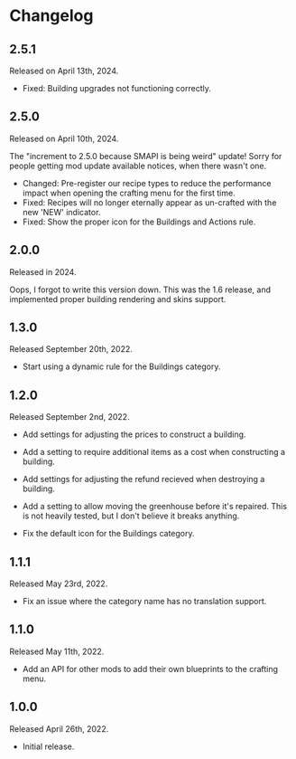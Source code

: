 # Changelog

## 2.5.1
Released on April 13th, 2024.

* Fixed: Building upgrades not functioning correctly.


## 2.5.0
Released on April 10th, 2024.

The "increment to 2.5.0 because SMAPI is being weird" update! Sorry for
people getting mod update available notices, when there wasn't one.

* Changed: Pre-register our recipe types to reduce the performance impact
  when opening the crafting menu for the first time.
* Fixed: Recipes will no longer eternally appear as un-crafted with the
  new 'NEW' indicator.
* Fixed: Show the proper icon for the Buildings and Actions rule.


## 2.0.0
Released in 2024.

Oops, I forgot to write this version down. This was the 1.6 release, and
implemented proper building rendering and skins support.


## 1.3.0
Released September 20th, 2022.

* Start using a dynamic rule for the Buildings category.


## 1.2.0
Released September 2nd, 2022.

* Add settings for adjusting the prices to construct a building.
* Add a setting to require additional items as a cost when constructing a building.
* Add settings for adjusting the refund recieved when destroying a building.
* Add a setting to allow moving the greenhouse before it's repaired. This is not
  heavily tested, but I don't believe it breaks anything.

* Fix the default icon for the Buildings category.


## 1.1.1
Released May 23rd, 2022.

* Fix an issue where the category name has no translation support.


## 1.1.0
Released May 11th, 2022.

* Add an API for other mods to add their own blueprints to the crafting menu.


## 1.0.0
Released April 26th, 2022.

* Initial release.
